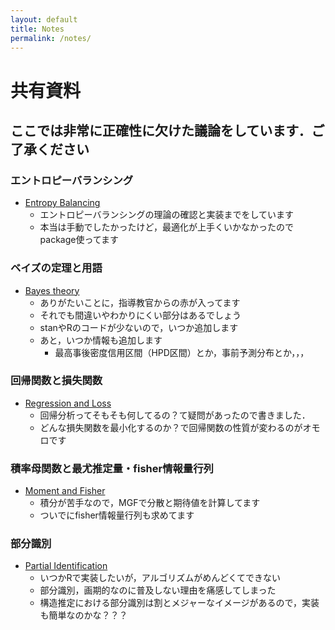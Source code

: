 ```yaml
---
layout: default
title: Notes
permalink: /notes/
---
```


# 共有資料
## ここでは非常に正確性に欠けた議論をしています．ご了承ください

### エントロピーバランシング
- [Entropy Balancing](/notes/entropy_balancing.html)
  - エントロピーバランシングの理論の確認と実装までをしています
  - 本当は手動でしたかったけど，最適化が上手くいかなかったのでpackage使ってます

### ベイズの定理と用語
- [Bayes theory](/notes/Bayesian_theory.html)
  - ありがたいことに，指導教官からの赤が入ってます
  - それでも間違いやわかりにくい部分はあるでしょう
  - stanやRのコードが少ないので，いつか追加します
  - あと，いつか情報も追加します
    - 最高事後密度信用区間（HPD区間）とか，事前予測分布とか，，，

### 回帰関数と損失関数
- [Regression and Loss](https://ivory-variraptor-cfc.notion.site/1d588be4f78980b9a34bfb458413a2d8)
  - 回帰分析ってそもそも何してるの？て疑問があったので書きました．
  - どんな損失関数を最小化するのか？で回帰関数の性質が変わるのがオモロです

### 積率母関数と最尤推定量・fisher情報量行列
- [Moment and Fisher](https://ivory-variraptor-cfc.notion.site/Fisher-1ba88be4f78980b995f3f9ac82a5dfdc)
  - 積分が苦手なので，MGFで分散と期待値を計算してます
  - ついでにfisher情報量行列も求めてます

### 部分識別
- [Partial Identification]()
  - いつかRで実装したいが，アルゴリズムがめんどくてできない
  - 部分識別，画期的なのに普及しない理由を痛感してしまった
  - 構造推定における部分識別は割とメジャーなイメージがあるので，実装も簡単なのかな？？？
